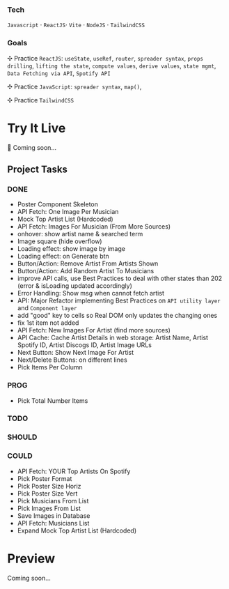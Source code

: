 ### Tech

`Javascript` · `ReactJS`· `Vite` · `NodeJS` · `TailwindCSS`

### Goals

✣ Practice `ReactJS`: `useState`, `useRef`, `router`, `spreader syntax`, `props drilling`, `lifting the state`, `compute values`, `derive values`, `state mgmt`, `Data Fetching via API`, `Spotify API`

✣ Practice `JavaScript`: `spreader syntax`, `map()`,

✣ Practice `TailwindCSS`

# Try It Live

🚀 Coming soon...

## Project Tasks

### DONE

- Poster Component Skeleton
- API Fetch: One Image Per Musician
- Mock Top Artist List (Hardcoded)
- API Fetch: Images For Musician (From More Sources)
- onhover: show artist name & searched term
- Image square (hide overflow)
- Loading effect: show image by image
- Loading effect: on Generate btn
- Button/Action: Remove Artist From Artists Shown
- Button/Action: Add Random Artist To Musicians
- improve API calls, use Best Practices to deal with other states than 202 (error & isLoading updated accordingly)
- Error Handling: Show msg when cannot fetch artist
- API: Major Refactor implementing Best Practices on `API utility layer` and `Component layer`
- add "good" key to cells so Real DOM only updates the changing ones
- fix 1st item not added
- API Fetch: New Images For Artist (find more sources)
- API Cache: Cache Artist Details in web storage: Artist Name, Artist Spotify ID, Artist Discogs ID, Artist Image URLs
- Next Button: Show Next Image For Artist
- Next/Delete Buttons: on different lines
- Pick Items Per Column

### PROG

- Pick Total Number Items

### TODO

### SHOULD

### COULD

- API Fetch: YOUR Top Artists On Spotify
- Pick Poster Format
- Pick Poster Size Horiz
- Pick Poster Size Vert
- Pick Musicians From List
- Pick Images From List
- Save Images in Database
- API Fetch: Musicians List
- Expand Mock Top Artist List (Hardcoded)

# Preview

Coming soon...
